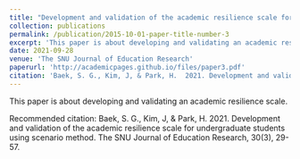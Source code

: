 ```yaml
---
title: "Development and validation of the academic resilience scale for undergraduate students using scenario method"
collection: publications
permalink: /publication/2015-10-01-paper-title-number-3
excerpt: 'This paper is about developing and validating an academic resilience scale.'
date: 2021-09-28
venue: 'The SNU Journal of Education Research'
paperurl: 'http://academicpages.github.io/files/paper3.pdf'
citation: 'Baek, S. G., Kim, J, & Park, H.  2021. Development and validation of the academic resilience scale for undergraduate students using scenario method. The SNU Journal of Education Research, 30(3), 29-57.'
---
```

This paper is about developing and validating an academic resilience scale.

Recommended citation: Baek, S. G., Kim, J, & Park, H.  2021. Development and validation of the academic resilience scale for undergraduate students using scenario method. The SNU Journal of Education Research, 30(3), 29-57.
